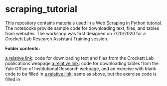 # scraping_tutorial

This repository contains materials used in a Web Scraping in Python tutorial. The notebooks provide sample code for downloading text, files, and tables from websites. The workshop was first designed on 7/20/2020 for a Crockett Lab Research Assistant Training session.


<b>Folder contents:</b>

[a relative link](scrape_CrockettPubs.ipynb): code for downloading text and files from the Crockett Lab publications webpage
[a relative link](scrape_YaleDemStats.ipynb): code for downloading tables from the Yale Office of Institutional Research webpage, and an exercise with blank code to be filled in
[a relative link](scrape_YaleDemStats_key.ipynb): same as above, but the exercise code is filled in
